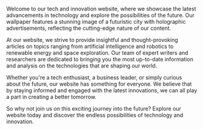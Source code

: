<!--
Write me content for website with wallpaper "A futuristic city with holographic advertisements for a tech or innovation website"
-->

<!--font:Poppins-->

Welcome to our tech and innovation website, where we showcase the latest advancements in technology and explore the possibilities of the future. Our wallpaper features a stunning image of a futuristic city with holographic advertisements, reflecting the cutting-edge nature of our content.

At our website, we strive to provide insightful and thought-provoking articles on topics ranging from artificial intelligence and robotics to renewable energy and space exploration. Our team of expert writers and researchers are dedicated to bringing you the most up-to-date information and analysis on the technologies that are shaping our world.

Whether you're a tech enthusiast, a business leader, or simply curious about the future, our website has something for everyone. We believe that by staying informed and engaged with the latest innovations, we can all play a part in creating a better tomorrow.

So why not join us on this exciting journey into the future? Explore our website today and discover the endless possibilities of technology and innovation.
